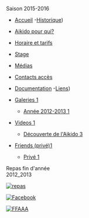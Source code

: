﻿       

Saison 2015-2016

- [Accueil](../index.html)
-[Historique](historique.html.md))
- [Aikido pour qui?](../aikidopourqui.html)
- [Horaire et tarifs](../horaire.html)
- [Stage](../stages.html)
- [Médias](../media.html)
- [Contacts accès](../contact.html)
- [Documentation](../Documentations.html)
-[Liens](liens.html.md))

- [Galeries 1](#)
    - [Année 2012-2013 1](/media/annee.html)
- [Videos 1](#)
    - [Découverte de l'Aikido 3](/media/decouverte.html)
- [Friends (privé)1](#)
    - [Privé 1](/media/prive.html)

Repas fin d'année  
2012_2013

[![repas](HTML%20import/Attachments/P1010664.jpg "Repas fin d'année 2012_2013")](repas/repas.htm)

[![Facebook](../images/icone_facebook.png)](https://www.facebook.com/aikido.taintournon)

[![FFAAA](../images/ffaaa.png)](http://www.aikido.com.fr/)